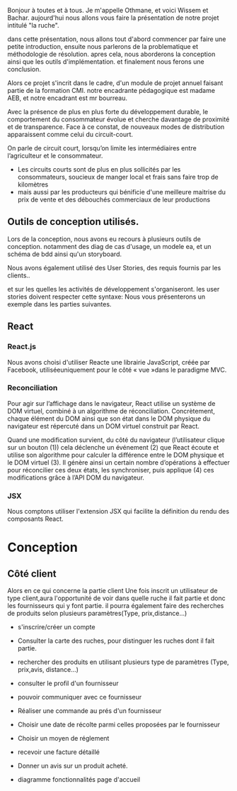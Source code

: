 Bonjour à toutes et à tous.
Je m'appelle Othmane, et voici Wissem et Bachar.
aujourd'hui nous allons vous faire la présentation de notre projet intitulé "la ruche".

dans cette présentation, nous allons tout d'abord commencer par faire une petite introduction, ensuite nous parlerons de la problematique et méthodologie de résolution. apres cela, nous aborderons la conception ainsi que les outils d'implémentation.  et finalement nous ferons une conclusion. 

Alors ce projet s'incrit dans le cadre, d'un module de projet annuel faisant partie de la formation CMI.
notre encadrante pédagogique est madame AEB, et notre encadrant est mr bourreau.


Avec la présence de plus en plus forte du développement durable, le comportement du consommateur évolue et cherche davantage de proximité et de transparence. Face à ce constat, de nouveaux modes de distribution apparaissent comme celui du circuit-court.

On parle de circuit court, lorsqu’on limite les intermédiaires entre l’agriculteur et le consommateur.

- Les circuits courts sont de plus en plus sollicités par les consommateurs, soucieux de manger local et frais sans faire trop de kilomètres
- mais aussi par les producteurs qui bénificie d'une meilleure maitrise du prix de vente et des débouchés commerciaux de leur productions


## Outils de conception utilisés.
Lors de la conception, nous avons eu recours à plusieurs outils de conception. notamment des diag de cas d'usage, un modele ea, et un schéma de bdd ainsi qu'un storyboard.

Nous avons également utilisé des User Stories, des requis fournis par les clients..

et sur les quelles les activités de développement s'organiseront. 
les user stories doivent respecter cette syntaxe: 
Nous vous présenterons un exemple dans les parties suivantes. 

## React
### React.js 
Nous avons choisi d'utiliser Reacte  une librairie JavaScript, créée par Facebook, utiliséeuniquement pour le côté « vue »dans le paradigme MVC.
### Reconciliation
Pour agir sur l’affichage dans le navigateur, React utilise un système de DOM virtuel, combiné à un algorithme de réconciliation. Concrètement, chaque élément du DOM ainsi que son état dans le DOM physique du navigateur est répercuté dans un DOM virtuel construit par React. 

Quand une modification survient, du côté du navigateur (l’utilisateur clique sur un bouton (1)) cela déclenche un événement (2) que React écoute et utilise son algorithme pour calculer la différence entre le DOM physique et le DOM virtuel (3). Il génère ainsi un certain nombre d’opérations à effectuer pour réconcilier ces deux états, les synchroniser, puis applique (4) ces modifications grâce à l’API DOM du navigateur.

### JSX
Nous comptons utiliser l'extension JSX qui facilite la définition du rendu des composants React.













# Conception
## Côté client
Alors en ce qui concerne la partie client
Une fois inscrit un utilisateur de type client,aura l'opportunité de voir dans quelle ruche il fait partie  et donc les fournisseurs qui y font partie.
il pourra également faire des recherches de produits selon plusieurs paramètres(Type, prix,distance...)
- s'inscrire/créer un compte
- Consulter la carte des ruches, pour distinguer les ruches dont il fait partie.
- rechercher des produits en utilisant plusieurs type de paramètres (Type, prix,avis, distance...)
- consulter le profil d'un fournisseur
- pouvoir communiquer avec ce fournisseur 
- Réaliser une commande au prés d'un fournisseur 
- Choisir une date de récolte parmi celles proposées par le fournisseur 
- Choisir un moyen de réglement 
- recevoir une facture détaillé
- Donner un avis sur un produit acheté. 

- diagramme fonctionnalités page d'accueil 
